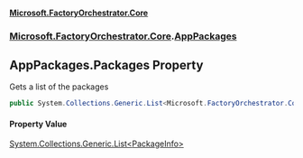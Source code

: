 #### [Microsoft.FactoryOrchestrator.Core](./Microsoft-FactoryOrchestrator-Core.md 'Microsoft.FactoryOrchestrator.Core')
### [Microsoft.FactoryOrchestrator.Core](./Microsoft-FactoryOrchestrator-Core.md 'Microsoft.FactoryOrchestrator.Core').[AppPackages](./Microsoft-FactoryOrchestrator-Core-AppPackages.md 'Microsoft.FactoryOrchestrator.Core.AppPackages')
## AppPackages.Packages Property
Gets a list of the packages  
```csharp
public System.Collections.Generic.List<Microsoft.FactoryOrchestrator.Core.PackageInfo> Packages { get; set; }
```
#### Property Value
[System.Collections.Generic.List&lt;](https://docs.microsoft.com/en-us/dotnet/api/System.Collections.Generic.List-1 'System.Collections.Generic.List')[PackageInfo](./Microsoft-FactoryOrchestrator-Core-PackageInfo.md 'Microsoft.FactoryOrchestrator.Core.PackageInfo')[&gt;](https://docs.microsoft.com/en-us/dotnet/api/System.Collections.Generic.List-1 'System.Collections.Generic.List')  
